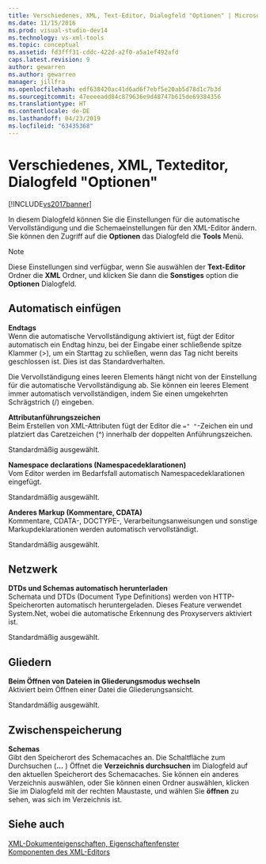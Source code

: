 ```yaml
---
title: Verschiedenes, XML, Text-Editor, Dialogfeld "Optionen" | Microsoft-Dokumentation
ms.date: 11/15/2016
ms.prod: visual-studio-dev14
ms.technology: vs-xml-tools
ms.topic: conceptual
ms.assetid: fd3fff31-cddc-422d-a2f0-a5a1ef492afd
caps.latest.revision: 9
author: gewarren
ms.author: gewarren
manager: jillfra
ms.openlocfilehash: edf638420ac41d6ad6f7ebf5e20ab5d78d1c7b3d
ms.sourcegitcommit: 47eeeeadd84c879636e9d48747b615de69384356
ms.translationtype: HT
ms.contentlocale: de-DE
ms.lasthandoff: 04/23/2019
ms.locfileid: "63435368"
---
```

# <a name="miscellaneous-xml-text-editor-options-dialog-box"></a>Verschiedenes, XML, Texteditor, Dialogfeld "Optionen"
[!INCLUDE[vs2017banner](../includes/vs2017banner.md)]

In diesem Dialogfeld können Sie die Einstellungen für die automatische Vervollständigung und die Schemaeinstellungen für den XML-Editor ändern. Sie können den Zugriff auf die **Optionen** das Dialogfeld die **Tools** Menü.  
  
> [!NOTE]
> Diese Einstellungen sind verfügbar, wenn Sie auswählen der **Text-Editor** Ordner die **XML** Ordner, und klicken Sie dann die **Sonstiges** option die **Optionen** Dialogfeld.  
  
## <a name="auto-insert"></a>Automatisch einfügen  
 **Endtags**  
 Wenn die automatische Vervollständigung aktiviert ist, fügt der Editor automatisch ein Endtag hinzu, bei der Eingabe einer schließende spitze Klammer (>), um ein Starttag zu schließen, wenn das Tag nicht bereits geschlossen ist. Dies ist das Standardverhalten.  
  
 Die Vervollständigung eines leeren Elements hängt nicht von der Einstellung für die automatische Vervollständigung ab. Sie können ein leeres Element immer automatisch vervollständigen, indem Sie einen umgekehrten Schrägstrich (/) eingeben.  
  
 **Attributanführungszeichen**  
 Beim Erstellen von XML-Attributen fügt der Editor die `=" "`-Zeichen ein und platziert das Caretzeichen (^) innerhalb der doppelten Anführungszeichen.  
  
 Standardmäßig ausgewählt.  
  
 **Namespace declarations (Namespacedeklarationen)**  
 Vom Editor werden im Bedarfsfall automatisch Namespacedeklarationen eingefügt.  
  
 Standardmäßig ausgewählt.  
  
 **Anderes Markup (Kommentare, CDATA)**  
 Kommentare, CDATA-, DOCTYPE-, Verarbeitungsanweisungen und sonstige Markupdeklarationen werden automatisch vervollständigt.  
  
 Standardmäßig ausgewählt.  
  
## <a name="network"></a>Netzwerk  
 **DTDs und Schemas automatisch herunterladen**  
 Schemata und DTDs (Document Type Definitions) werden von HTTP-Speicherorten automatisch heruntergeladen. Dieses Feature verwendet System.Net, wobei die automatische Erkennung des Proxyservers aktiviert ist.  
  
 Standardmäßig ausgewählt.  
  
## <a name="outlining"></a>Gliedern  
 **Beim Öffnen von Dateien in Gliederungsmodus wechseln**  
 Aktiviert beim Öffnen einer Datei die Gliederungsansicht.  
  
 Standardmäßig ausgewählt.  
  
## <a name="caching"></a>Zwischenspeicherung  
 **Schemas**  
 Gibt den Speicherort des Schemacaches an. Die Schaltfläche zum Durchsuchen (**...** ) Öffnet die **Verzeichnis durchsuchen** im Dialogfeld auf den aktuellen Speicherort des Schemacaches. Sie können ein anderes Verzeichnis auswählen, oder Sie können einen Ordner auswählen, klicken Sie im Dialogfeld mit der rechten Maustaste, und wählen Sie **öffnen** zu sehen, was sich im Verzeichnis ist.  
  
## <a name="see-also"></a>Siehe auch  
 [XML-Dokumenteigenschaften, Eigenschaftenfenster](../xml-tools/xml-document-properties-properties-window.md)   
 [Komponenten des XML-Editors](../xml-tools/xml-editor-components.md)
